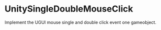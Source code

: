 # UnitySingleDoubleMouseClick
Implement the UGUI mouse single and double click event one gameobject.
